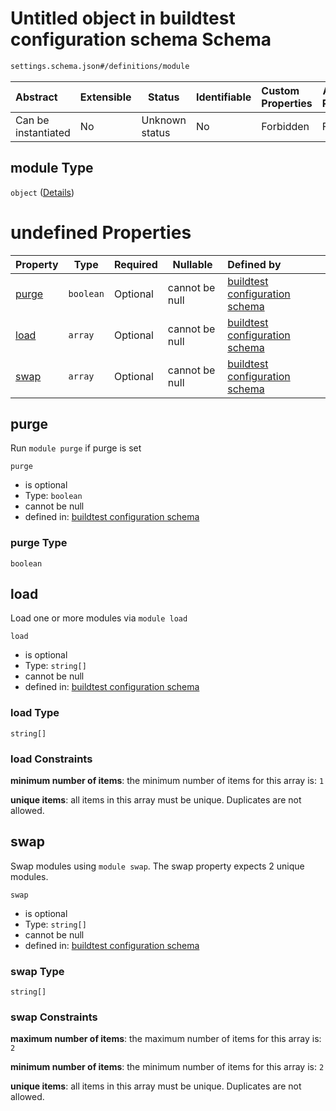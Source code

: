 # Untitled object in buildtest configuration schema Schema

```txt
settings.schema.json#/definitions/module
```




| Abstract            | Extensible | Status         | Identifiable | Custom Properties | Additional Properties | Access Restrictions | Defined In                                                                   |
| :------------------ | ---------- | -------------- | ------------ | :---------------- | --------------------- | ------------------- | ---------------------------------------------------------------------------- |
| Can be instantiated | No         | Unknown status | No           | Forbidden         | Forbidden             | none                | [settings.schema.json\*](../out/settings.schema.json "open original schema") |

## module Type

`object` ([Details](settings-definitions-module.md))

# undefined Properties

| Property        | Type      | Required | Nullable       | Defined by                                                                                                                                    |
| :-------------- | --------- | -------- | -------------- | :-------------------------------------------------------------------------------------------------------------------------------------------- |
| [purge](#purge) | `boolean` | Optional | cannot be null | [buildtest configuration schema](settings-definitions-module-properties-purge.md "settings.schema.json#/definitions/module/properties/purge") |
| [load](#load)   | `array`   | Optional | cannot be null | [buildtest configuration schema](definitions-definitions-list_of_strings.md "settings.schema.json#/definitions/module/properties/load")       |
| [swap](#swap)   | `array`   | Optional | cannot be null | [buildtest configuration schema](settings-definitions-module-properties-swap.md "settings.schema.json#/definitions/module/properties/swap")   |

## purge

Run `module purge` if purge is set


`purge`

-   is optional
-   Type: `boolean`
-   cannot be null
-   defined in: [buildtest configuration schema](settings-definitions-module-properties-purge.md "settings.schema.json#/definitions/module/properties/purge")

### purge Type

`boolean`

## load

Load one or more modules via `module load`


`load`

-   is optional
-   Type: `string[]`
-   cannot be null
-   defined in: [buildtest configuration schema](definitions-definitions-list_of_strings.md "settings.schema.json#/definitions/module/properties/load")

### load Type

`string[]`

### load Constraints

**minimum number of items**: the minimum number of items for this array is: `1`

**unique items**: all items in this array must be unique. Duplicates are not allowed.

## swap

Swap modules using `module swap`. The swap property expects 2 unique modules.


`swap`

-   is optional
-   Type: `string[]`
-   cannot be null
-   defined in: [buildtest configuration schema](settings-definitions-module-properties-swap.md "settings.schema.json#/definitions/module/properties/swap")

### swap Type

`string[]`

### swap Constraints

**maximum number of items**: the maximum number of items for this array is: `2`

**minimum number of items**: the minimum number of items for this array is: `2`

**unique items**: all items in this array must be unique. Duplicates are not allowed.
